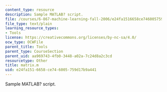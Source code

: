 ```yaml
---
content_type: resource
description: Sample MATLAB? script.
file: /courses/6-867-machine-learning-fall-2006/e24fa1516658ce746005759d17b9a441_matrix.m
file_type: text/plain
learning_resource_types:
- Tools
license: https://creativecommons.org/licenses/by-nc-sa/4.0/
ocw_type: OCWFile
parent_title: Tools
parent_type: CourseSection
parent_uid: aa969743-4fb0-3448-a02a-7c24d8a2c3cd
resourcetype: Other
title: matrix.m
uid: e24fa151-6658-ce74-6005-759d17b9a441
---
```

Sample MATLAB? script.
